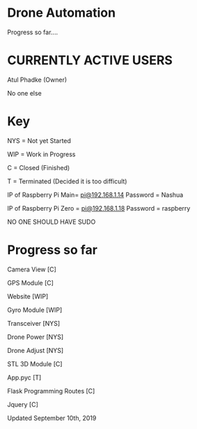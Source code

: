 # Drone Automation
Progress so far....
# CURRENTLY ACTIVE USERS

  Atul Phadke (Owner)
  
  No one else

# Key
  NYS = Not yet Started
  
  WIP = Work in Progress
  
  C = Closed (Finished)
  
  T = Terminated (Decided it is too difficult)
  
  IP of Raspberry Pi Main= pi@192.168.1.14
  Password = Nashua
  
  IP of Raspberry Pi Zero = pi@192.168.1.18
  Password = raspberry
  
  NO ONE SHOULD HAVE SUDO
  
# Progress so far

  Camera View [C]
  
  GPS Module [C]
  
  Website [WIP]
  
  Gyro Module [WIP]
  
  Transceiver [NYS]
  
  Drone Power [NYS]
  
  Drone Adjust [NYS]
  
  STL 3D Module [C]
  
  App.pyc [T]
  
  Flask Programming Routes [C]
  
  Jquery [C]
  
  Updated September 10th, 2019

